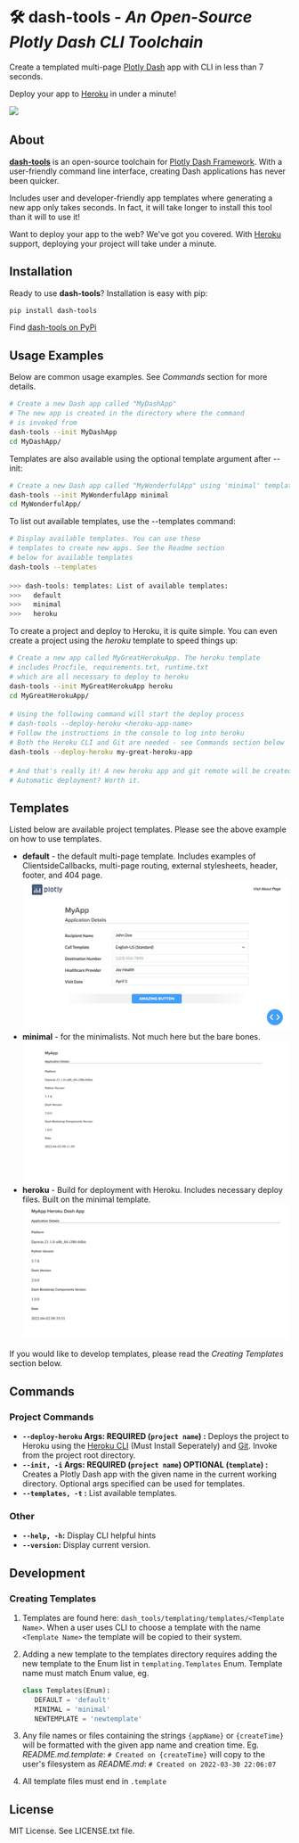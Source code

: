 # 🛠️ **dash-tools** - _An Open-Source Plotly Dash CLI Toolchain_

Create a templated multi-page [Plotly Dash](https://plotly.com/dash/) app with CLI in less than 7 seconds.

Deploy your app to [Heroku](https://heroku.com/) in under a minute!

![](docs/intro_gif.gif)

## **About**

[**dash-tools**](https://github.com/andrew-hossack/dash-tools) is an open-source toolchain for [Plotly Dash Framework](https://dash.plotly.com/introduction). With a user-friendly command line interface, creating Dash applications has never been quicker.

Includes user and developer-friendly app templates where generating a new app only takes seconds. In fact, it will take longer to install this tool than it will to use it!

Want to deploy your app to the web? We've got you covered. With [Heroku](https://heroku.com/) support, deploying your project will take under a minute.

## **Installation**

Ready to use **dash-tools**? Installation is easy with pip:

```bash
pip install dash-tools
```

Find [dash-tools on PyPi](https://pypi.org/project/dash-tools/)

## **Usage Examples**

Below are common usage examples. See _Commands_ section for more details.

```bash
# Create a new Dash app called "MyDashApp"
# The new app is created in the directory where the command
# is invoked from
dash-tools --init MyDashApp
cd MyDashApp/
```

Templates are also available using the optional template argument after --init:

```bash
# Create a new Dash app called "MyWonderfulApp" using 'minimal' template
dash-tools --init MyWonderfulApp minimal
cd MyWonderfulApp/
```

To list out available templates, use the --templates command:

```bash
# Display available templates. You can use these
# templates to create new apps. See the Readme section
# below for available templates 
dash-tools --templates

>>> dash-tools: templates: List of available templates:
>>>   default
>>>   minimal
>>>   heroku
```

To create a project and deploy to Heroku, it is quite simple. You can even create a project using the _heroku_ template to speed things up:

```bash
# Create a new app called MyGreatHerokuApp. The heroku template 
# includes Procfile, requirements.txt, runtime.txt
# which are all necessary to deploy to heroku 
dash-tools --init MyGreatHerokuApp heroku
cd MyGreatHerokuApp/

# Using the following command will start the deploy process
# dash-tools --deploy-heroku <heroku-app-name>
# Follow the instructions in the console to log into heroku
# Both the Heroku CLI and Git are needed - see Commands section below
dash-tools --deploy-heroku my-great-heroku-app

# And that's really it! A new heroku app and git remote will be created
# Automatic deployment? Worth it. 
```

## **Templates**

Listed below are available project templates. Please see the above example on how to use templates.

- **default** - the default multi-page template. Includes examples of ClientsideCallbacks, multi-page routing, external stylesheets, header, footer, and 404 page.
  ![](docs/default_theme.png)
- **minimal** - for the minimalists. Not much here but the bare bones.
  ![](docs/minimal_theme.png)
- **heroku** - Build for deployment with Heroku. Includes necessary deploy files. Built on the minimal template.
  ![](docs/heroku_theme.png)

If you would like to develop templates, please read the _Creating Templates_ section below.

## **Commands**

### Project Commands

- **`--deploy-heroku` Args: REQUIRED (`project name`) :** Deploys the project to Heroku using the [Heroku CLI](https://devcenter.heroku.com/categories/command-line) (Must Install Seperately) and [Git](https://git-scm.com/downloads). Invoke from the project root directory.
- **`--init, -i` Args: REQUIRED (`project name`) OPTIONAL (`template`) :** Creates a Plotly Dash app with the given name in the current working directory. Optional args specified can be used for templates.
- **`--templates, -t` :** List available templates.

### Other

- **`--help, -h`:** Display CLI helpful hints
- **`--version`:** Display current version.

## **Development**

### Creating Templates

1. Templates are found here: `dash_tools/templating/templates/<Template Name>`. When a user uses CLI to choose a template with the name `<Template Name>` the template will be copied to their system.
2. Adding a new template to the templates directory requires adding the new template to the Enum list in `templating.Templates` Enum. Template name must match Enum value, eg.

   ```python
   class Templates(Enum):
      DEFAULT = 'default'
      MINIMAL = 'minimal'
      NEWTEMPLATE = 'newtemplate'
   ```

3. Any file names or files containing the strings `{appName}` or `{createTime}` will be formatted with the given app name and creation time. Eg. _README.md.template_: `# Created on {createTime}` will copy to the user's filesystem as _README.md_: `# Created on 2022-03-30 22:06:07`
4. All template files must end in `.template`

## **License**

MIT License. See LICENSE.txt file.

